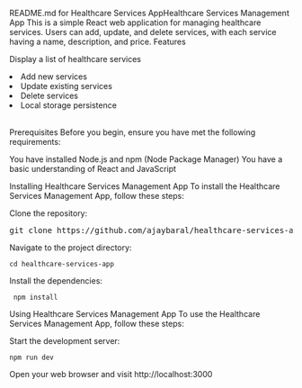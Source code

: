 README.md for Healthcare Services AppHealthcare Services Management App
This is a simple React web application for managing healthcare services. Users can add, update, and delete services, with each service having a name, description, and price.
Features

Display a list of healthcare services
<li>Add new services</li>
<li>Update existing services</li>
<li>Delete services</li>
<li>Local storage persistence</li>

<br>

Prerequisites
Before you begin, ensure you have met the following requirements:

You have installed Node.js and npm (Node Package Manager)
You have a basic understanding of React and JavaScript

Installing Healthcare Services Management App
To install the Healthcare Services Management App, follow these steps:

Clone the repository:
<pre><copy>git clone https://github.com/ajaybaral/healthcare-services-app.git</copy></pre>
Navigate to the project directory:
<pre><code>cd healthcare-services-app</pre></code>

Install the dependencies:
<pre><code> npm install </pre></code>



Using Healthcare Services Management App
To use the Healthcare Services Management App, follow these steps:

Start the development server:
<pre><code>npm run dev</pre></code>

Open your web browser and visit http://localhost:3000
